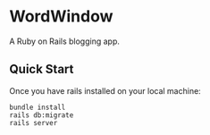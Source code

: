 # WordWindow
A Ruby on Rails blogging app.

## Quick Start
Once you have rails installed on your local machine:
```
bundle install
rails db:migrate
rails server
```


